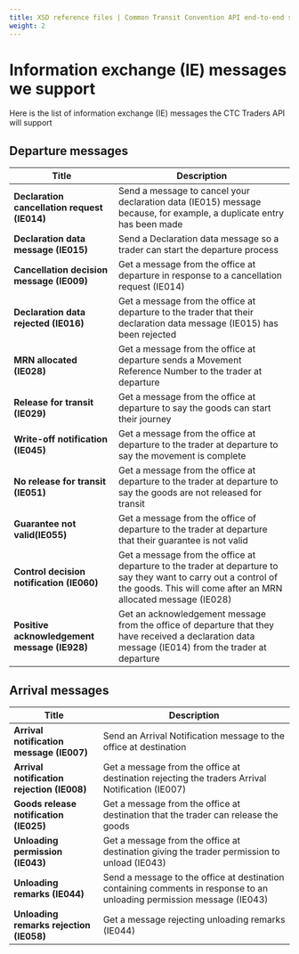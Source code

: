 ```yaml
---
title: XSD reference files | Common Transit Convention API end-to-end service guide
weight: 2
---
```


# Information exchange (IE) messages we support

Here is the list of information exchange (IE) messages the CTC Traders API will support


## Departure messages
| **Title** | **Description** |
|------|-------------|
|**Declaration cancellation request (IE014)**|Send a message to cancel your declaration data (IE015) message because, for example, a duplicate entry has been made|
|**Declaration data message (IE015)**|Send a Declaration data message so a trader can start the departure process|
|**Cancellation decision message (IE009)**|Get a message from the office at departure in response to a cancellation request (IE014)|
|**Declaration data rejected (IE016)** |Get a message from the office at departure to the trader that their declaration data message (IE015) has been rejected|
|**MRN allocated (IE028)** | Get a message from the office at departure sends a Movement Reference Number to the trader at departure|
|**Release for transit (IE029)**| Get a message from the office at departure to say the goods can start their journey|
|**Write-off notification (IE045)**| Get a message from the office at departure to the trader at departure to say the movement is complete|
|**No release for transit (IE051)**| Get a message from the office at departure to the trader at departure to say the goods are not released for transit|
|**Guarantee not valid(IE055)**| Get a message from the office of departure to the trader at departure that their guarantee is not valid|
|**Control decision notification (IE060)**| Get a message from the office at departure to the trader at departure to say they want to carry out a control of the goods. This will come after an MRN allocated message (IE028)|
|**Positive acknowledgement message (IE928)**| Get an acknowledgement message from the office of departure that they have received a declaration data message (IE014) from the trader at departure  


## Arrival messages
| **Title** | **Description** |
|------|-------------|
|**Arrival notification message (IE007)**|Send an Arrival Notification message to the office at destination|
|**Arrival notification rejection (IE008)**|Get a message from the office at destination rejecting the traders Arrival Notification (IE007)|
|**Goods release notification (IE025)**|Get a message from the office at destination that the trader can release the goods|
|**Unloading permission (IE043)** |Get a message from the office at destination giving the trader permission to unload (IE043)|
|**Unloading remarks (IE044)** |Send a message to the office at destination containing comments in response to an unloading permission message (IE043)|
|**Unloading remarks rejection (IE058)**| Get a message rejecting unloading remarks (IE044)


